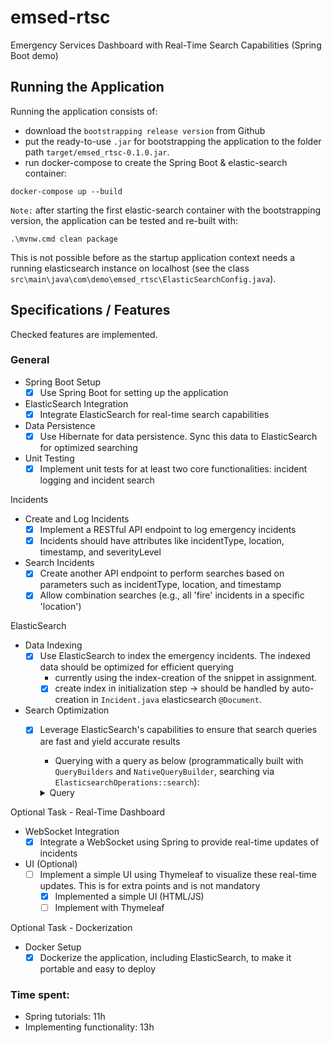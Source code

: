 # emsed-rtsc

Emergency Services Dashboard with Real-Time Search Capabilities (Spring Boot demo)

## Running the Application

Running the application consists of:
- download the `bootstrapping release version` from Github
- put the ready-to-use `.jar` for bootstrapping the application to the folder path `target/emsed_rtsc-0.1.0.jar`.
- run docker-compose to create the Spring Boot & elastic-search container:
```
docker-compose up --build
```

`Note:` after starting the first elastic-search container with the bootstrapping version, the application can be tested and re-built with:

```
.\mvnw.cmd clean package
```

This is not possible before as the startup application context needs a running elasticsearch instance on localhost (see the class `src\main\java\com\demo\emsed_rtsc\ElasticSearchConfig.java`).

## Specifications / Features

Checked features are implemented.

### General
- Spring Boot Setup
  - [x] Use Spring Boot for setting up the application
- ElasticSearch Integration
  - [x] Integrate ElasticSearch for real-time search capabilities
- Data Persistence
  - [x] Use Hibernate for data persistence. Sync this data to ElasticSearch for optimized searching
- Unit Testing
  - [x] Implement unit tests for at least two core functionalities: incident logging and incident search

Incidents
- Create and Log Incidents
  - [x] Implement a RESTful API endpoint to log emergency incidents
  - [x] Incidents should have attributes like incidentType, location, timestamp, and severityLevel
- Search Incidents        
  - [x] Create another API endpoint to perform searches based on parameters such as incidentType, location, and timestamp  
  - [x] Allow combination searches (e.g., all 'fire' incidents in a specific 'location')

ElasticSearch
- Data Indexing
  - [x] Use ElasticSearch to index the emergency incidents. The indexed data should be optimized for efficient querying
    - currently using the index-creation of the snippet in assignment.
    - [x] create index in initialization step -> should be handled by auto-creation in `Incident.java` elasticsearch `@Document`.
- Search Optimization
  - [x] Leverage ElasticSearch's capabilities to ensure that search queries are fast and yield accurate results
    - Querying with a query as below (programmatically built with `QueryBuilders` and `NativeQueryBuilder`, searching via `ElasticsearchOperations::search`):
    <details>
    <summary>Query</summary>

    ```
    {
      "query": {
          "bool": {
              "filter": [
                  {
                      "geo_distance": {
                          "location": {
                              "lat": 0.1,
                              "lon": 1.2
                          },
                          "distance": "5km"
                      }
                  }
              ],
              "must": [
                  {
                      "range": {
                          "timestamp": {
                              "gte": "2024-09-06T10:21:28.796+00:00",
                              "lte": "2024-09-08T10:21:28.796+00:00"
                          }
                      }
                  },
                  {
                      "terms": {
                          "incidentType": [
                              "FIRE",
                              "MEDICAL"
                          ]
                      }
                  },
                  {
                      "terms": {
                          "severityLevel": [
                              "MEDIUM",
                              "HIGH"
                          ]
                      }
                  }
              ]
          }
      }
    }
    ```
    <details>

Optional Task - Real-Time Dashboard
- WebSocket Integration
  - [x] Integrate a WebSocket using Spring to provide real-time updates of incidents
- UI (Optional)
  - [ ] Implement a simple UI using Thymeleaf to visualize these real-time updates. This is for extra points and is not mandatory
    - [x] Implemented a simple UI (HTML/JS)
    - [ ] Implement with Thymeleaf 

Optional Task - Dockerization
- Docker Setup
  - [x] Dockerize the application, including ElasticSearch, to make it portable and easy to deploy

### Time spent:

- Spring tutorials: 11h
- Implementing functionality: 13h
